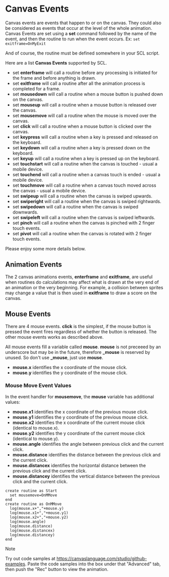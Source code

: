 # Canvas Events
Canvas events are events that happen to or on the canvas. They could also be considered as events that occur at the level of the whole animation. Canvas Events are set using a **set** command followed by the name of the event, and then the routine to run when the event occurs. Ex: ```set exitframe=OnMyExit```

And of course, the routine must be defined somewhere in your SCL script.

Here are a list **Canvas Events** supported by SCL.
- set **enterframe** will call a routine before any processing is initiated for the frame and before anything is drawn.
- set **exitframe** will call a routine after all the animation process is completed for a frame.
- set **mousedown** will call a routine when a mouse button is pushed down on the canvas.
- set **mouseup** will call a routine when a mouse button is released over the canvas.
- set **mousemove** will call a routine when the mouse is moved over the canvas.
- set **click** will call a routine when a mouse button is clicked over the canvas.
- set **keypress** will call a routine when a key is pressed and released on the keyboard.
- set **keydown** will call a routine when a key is pressed down on the keyboard.
- set **keyup** will call a routine when a key is pressed up on the keyboard.
- set **touchstart** will call a routine when the canvas is touched - usual a mobile device.
- set **touchend** will call a routine when a canvas touch is ended - usual a mobile device.
- set **touchmove** will call a routine when a canvas touch moved across the canvas - usual a mobile device.
- set **swipeup** will call a routine when the canvas is swiped upwards.
- set **swiperight** will call a routine when the canvas is swiped rightwards.
- set **swipedown** will call a routine when the canvas is swiped downwards.
- set **swipeleft** will call a routine when the canvas is swiped leftwards.
- set **pinch** will call a routine when the canvas is pinched with 2 finger touch events.
- set **pivot** will call a routine when the canvas is rotated with 2 finger touch events.

Please enjoy some more details below.

## Animation Events
The 2 canvas animations events, **enterframe** and **exitframe**, are useful when routines do calculations may affect what is drawn at the very end of an animation or the very beginning. For example, a collision between sprites may change a value that is then used in **exitframe** to draw a score on the canvas.

## Mouse Events
There are 4 mouse events. **click** is the simplest, if the mouse button is pressed the event fires regardless of whether the button is released. The other mouse events works as described above.

All mouse events fill a variable called **mouse**. **mouse** is not preceeed by an underscore but may be in the future, therefore **_mouse** is reserved by unused. So don't use **_mouse**, just use **mouse**.

- **mouse.x** identifies the x coordinate of the mouse click.
- **mouse.y** identifies the y coordinate of the mouse click.

### Mouse Move Event Values
In the event handler for **mousemove**, the **mouse** variable has additional values:

- **mouse.x1** identifies the x coordinate of the previous mouse click.
- **mouse.y1** identifies the y coordinate of the previous mouse click.
- **mouse.x2** identifies the x coordinate of the current mouse click (identical to mouse.x).
- **mouse.y2** identifies the y coordinate of the current mouse click (identical to mouse.y).
- **mouse.angle** identifies the angle between previous click and the current click.
- **mouse.distance** identifies the distance between the previous click and the current click.
- **mouse.distancex** identifies the horizontal distance between the previous click and the current click.
- **mouse.distancey** identifies the vertical distance between the previous click and the current click.

```
create routine as Start
  set mousemove=OnMMove
end
create routine as OnMMove
  log(mouse.x+","+mouse.y)
  log(mouse.x1+","+mouse.y1)
  log(mouse.x2+","+mouse.y2)
  log(mouse.angle)
  log(mouse.distance)
  log(mouse.distancex)
  log(mouse.distancey)
end
```
> [!NOTE]
> Try out code samples at https://canvaslanguage.com/studio/github-examples.
> Paste the code samples into the box under that "Advanced" tab,
> then push the "Rec" button to view the animation.



